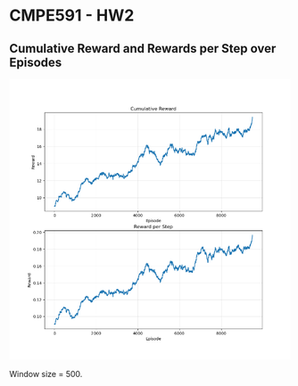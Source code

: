 # CMPE591 - HW2

## Cumulative Reward and Rewards per Step over Episodes

<img src="results/dqn_smoothed.png" width="600">

Window size = 500.
